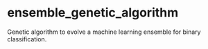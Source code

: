 # ensemble_genetic_algorithm
Genetic algorithm to evolve a machine learning ensemble for binary classification. 
